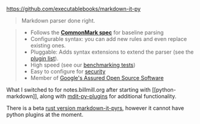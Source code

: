https://github.com/executablebooks/markdown-it-py

> Markdown parser done right.

> - Follows the **[CommonMark spec](http://spec.commonmark.org/)** for baseline parsing
> - Configurable syntax: you can add new rules and even replace existing ones.
> - Pluggable: Adds syntax extensions to extend the parser (see the [plugin list](https://markdown-it-py.readthedocs.io/en/latest/plugins.html)).
> - High speed (see our [benchmarking tests](https://markdown-it-py.readthedocs.io/en/latest/performance.html))
> - Easy to configure for [security](https://markdown-it-py.readthedocs.io/en/latest/security.html)
> - Member of [Google's Assured Open Source Software](https://cloud.google.com/assured-open-source-software/docs/supported-packages)

What I switched to for notes.billmill.org after starting with [[python-markdown]], along with [mdit-py-plugins](https://github.com/executablebooks/mdit-py-plugins) for additional functionality.

There is a beta [rust version markdown-it-pyrs](https://github.com/chrisjsewell/markdown-it-pyrs), however it cannot have python plugins at the moment.